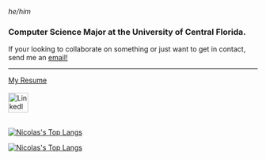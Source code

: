 *he/him*

### Computer Science Major at the University of Central Florida.

If your looking to collaborate on something or just want to get in contact, send me an <a href="mailto:nsanchez9009@gmail.com">email!</a>

---

<div><a href="https://github.com/nsanchez9009/resume/blob/main/NSanchez_Resume.pdf">My Resume</a></div>
<br>
<a href="https://www.linkedin.com/in/nsanchez9009"><img src="https://i.imgur.com/Ks8W7j6.png" width="40px" alt="LinkedIn"></a>
<br></br>

[![Nicolas's Top Langs](https://github-readme-stats.vercel.app/api/top-langs/?username=nsanchez9009&layout=compact&theme=github_dark#gh-dark-mode-only)](https://github.com/GoogleGenius#gh-dark-mode-only)

[![Nicolas's Top Langs](https://github-readme-stats.vercel.app/api/top-langs/?username=nsanchez9009&layout=compact&theme=default#gh-light-mode-only)](https://github.com/nsanchez9009#gh-light-mode-only)
